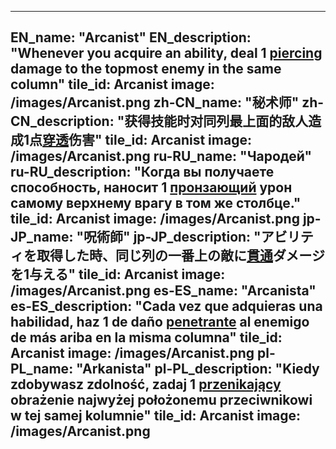 ---

EN_name: "Arcanist"
EN_description: "Whenever you acquire an ability, deal 1 <u>piercing</u> damage to the topmost enemy in the same column"
tile_id: Arcanist
image: /images/Arcanist.png
zh-CN_name: "秘术师"
zh-CN_description: "获得技能时对同列最上面的敌人造成1点<u>穿透</u>伤害"
tile_id: Arcanist
image: /images/Arcanist.png
ru-RU_name: "Чародей"
ru-RU_description: "Когда вы получаете способность, наносит 1 <u>пронзающий</u> урон самому верхнему врагу в том же столбце."
tile_id: Arcanist
image: /images/Arcanist.png
jp-JP_name: "呪術師"
jp-JP_description: "アビリティを取得した時、同じ列の一番上の敵に<u>貫通</u>ダメージを1与える"
tile_id: Arcanist
image: /images/Arcanist.png
es-ES_name: "Arcanista"
es-ES_description: "Cada vez que adquieras una habilidad, haz 1 de daño <u>penetrante</u> al enemigo de más ariba en la misma columna"
tile_id: Arcanist
image: /images/Arcanist.png
pl-PL_name: "Arkanista"
pl-PL_description: "Kiedy zdobywasz zdolność, zadaj 1 <u>przenikający</u> obrażenie najwyżej położonemu przeciwnikowi w tej samej kolumnie"
tile_id: Arcanist
image: /images/Arcanist.png
---